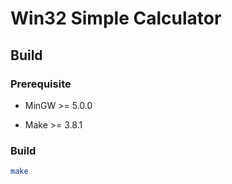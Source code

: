 
# Win32 Simple Calculator

## Build

### Prerequisite

 * MinGW >= 5.0.0

 * Make >= 3.8.1

### Build

```bash
make
```
